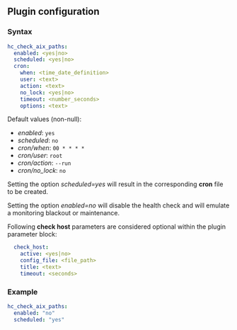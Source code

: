 ## Plugin configuration

### Syntax

```yaml
hc_check_aix_paths:
  enabled: <yes|no>
  scheduled: <yes|no>
  cron:
    when: <time_date_definition>
    user: <text>
    action: <text>
    no_lock: <yes|no>
    timeout: <number_seconds>
    options: <text>  
```

Default values (non-null):
* *enabled*: `yes`
* *scheduled*: `no`
* *cron/when*: `00 * * * *`
* *cron/user*: `root`
* *cron/action*: `--run`
* *cron/no_lock*: `no`

Setting the option *scheduled=yes* will result in the corresponding **cron** file to be created.

Setting the option *enabled=no* will disable the health check and will emulate a monitoring blackout or maintenance.

Following **check host** parameters are considered optional within the plugin parameter block:

```yaml
  check_host:
    active: <yes|no>
    config_file: <file_path>
    title: <text>
    timeout: <seconds>
```

### Example

```yaml
hc_check_aix_paths:
  enabled: "no"
  scheduled: "yes"
```

